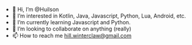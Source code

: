 - 👋 Hi, I’m @Huilson
- 👀 I’m interested in Kotlin, Java, Javascript, Python, Lua, Android, etc.
- 🌱 I’m currently learning Javascript and Python.
- 💞️ I’m looking to collaborate on anything (really)
- 📫 How to reach me hill.winterclaw@gmail.com

<!---
Huilson/Huilson is a ✨ special ✨ repository because its `README.md` (this file) appears on your GitHub profile.
You can click the Preview link to take a look at your changes.
--->
